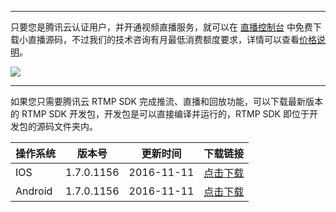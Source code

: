 -----------------------------
只要您是腾讯云认证用户，并开通视频直播服务，就可以在 [直播控制台](https://console.qcloud.com/live/mlvbsdkdownload) 中免费下载小直播源码，不过我们的技术咨询有月最低消费额度要求，详情可以查看[价格说明](https://www.qcloud.com/doc/product/454/6557)。

![](//mc.qcloudimg.com/static/img/139c6a3847db276e7bc4fe32874d9891/image.png)

-----------------------------
如果您只需要腾讯云 RTMP SDK 完成推流、直播和回放功能，可以下载最新版本的 RTMP SDK 开发包，开发包是可以直接编译并运行的，RTMP SDK 即位于开发包的源码文件夹内。

| 操作系统 | 版本号 | 更新时间|下载链接 |
| ---- | ----------- | ---- | ---- | 
| IOS  | 1.7.0.1156  | 2016-11-11 | [点击下载](http://download-10055601.cos.myqcloud.com/TXRTMPiOSDemoSrc_1.7.0.1156.zip)  |
| Android  | 1.7.0.1156 | 2016-11-11 | [点击下载](http://download-10055601.cos.myqcloud.com/RTMPAndroidDemoSrc_1.7.0.1156.zip)  |



